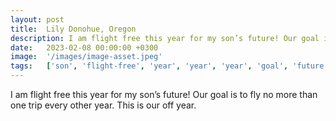 ```yaml
---
layout: post
title:  Lily Donohue, Oregon
description: I am flight free this year for my son’s future! Our goal is to fly no more than one trip every other year. This is our off year....
date:   2023-02-08 00:00:00 +0300
image:  '/images/image-asset.jpeg'
tags:   ['son', 'flight-free', 'year', 'year', 'year', 'goal', 'future', 'fly']
---
```

I am flight free this year for my son’s future! Our goal is to fly no more than one trip every other year. This is our off year.


